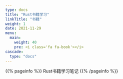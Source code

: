 ```yaml
---
type: docs
title: "Rust书籍学习"
linkTitle: "书籍"
weight: 1
date: 2021-11-29
menu:
  main:
    weight: 40
    pre: <i class='fa fa-book'></i>
cascade:
  type: "docs"
---
```


{{% pageinfo %}}
Rust书籍学习笔记
{{% /pageinfo %}}



